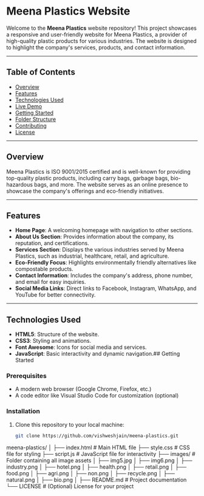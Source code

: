 # Meena Plastics Website

Welcome to the **Meena Plastics** website repository! This project showcases a responsive and user-friendly website for Meena Plastics, a provider of high-quality plastic products for various industries. The website is designed to highlight the company's services, products, and contact information.

---

## Table of Contents

- [Overview](#overview)
- [Features](#features)
- [Technologies Used](#technologies-used)
- [Live Demo](#live-demo)
- [Getting Started](#getting-started)
- [Folder Structure](#folder-structure)
- [Contributing](#contributing)
- [License](#license)

---

## Overview

Meena Plastics is ISO 9001/2015 certified and is well-known for providing top-quality plastic products, including carry bags, garbage bags, bio-hazardous bags, and more. The website serves as an online presence to showcase the company's offerings and eco-friendly initiatives.

---

## Features

- **Home Page**: A welcoming homepage with navigation to other sections.
- **About Us Section**: Provides information about the company, its reputation, and certifications.
- **Services Section**: Displays the various industries served by Meena Plastics, such as industrial, healthcare, retail, and agriculture.
- **Eco-Friendly Focus**: Highlights environmentally friendly alternatives like compostable products.
- **Contact Information**: Includes the company's address, phone number, and email for easy inquiries.
- **Social Media Links**: Direct links to Facebook, Instagram, WhatsApp, and YouTube for better connectivity.

---

## Technologies Used

- **HTML5**: Structure of the website.
- **CSS3**: Styling and animations.
- **Font Awesome**: Icons for social media and services.
- **JavaScript**: Basic interactivity and dynamic navigation.## Getting Started

### Prerequisites

- A modern web browser (Google Chrome, Firefox, etc.)
- A code editor like Visual Studio Code for customization (optional)

### Installation

1. Clone this repository to your local machine:
   ```bash
   git clone https://github.com/vishweshjain/meena-plastics.git
   
meena-plastics/
│
├── index.html        # Main HTML file
├── style.css         # CSS file for styling
├── script.js         # JavaScript file for interactivity
├── images/           # Folder containing all image assets
│   ├── img5.jpg
│   ├── img6.png
│   ├── industry.png
│   ├── hotel.png
│   ├── health.png
│   ├── retail.png
│   ├── food.png
│   ├── agri.png
│   ├── non.png
│   ├── recycle.png
│   ├── natural.png
│   ├── bio.png
│
├── README.md         # Project documentation
└── LICENSE           # (Optional) License for your project

